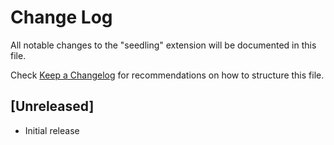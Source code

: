 # Change Log

All notable changes to the "seedling" extension will be documented in this file.

Check [Keep a Changelog](http://keepachangelog.com/) for recommendations on how to structure this file.

## [Unreleased]

- Initial release